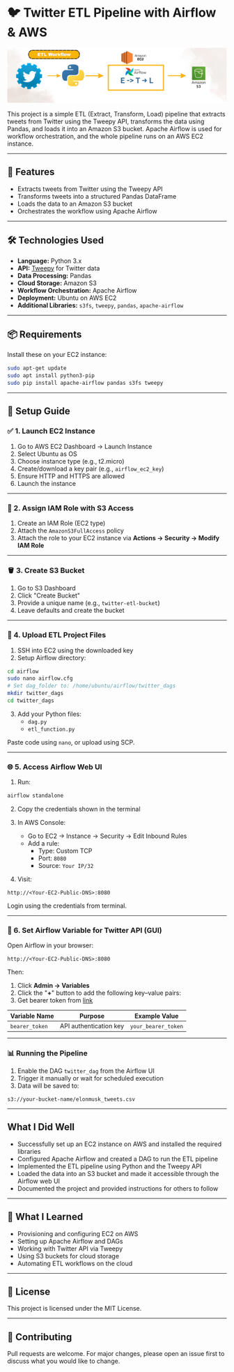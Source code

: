 
# 🐦 Twitter ETL Pipeline with Airflow & AWS
![screenshot](https://github.com/Bhargav-Barewar/TweetStream-ETL/blob/main/twitter_etl_workflow.png)

This project is a simple ETL (Extract, Transform, Load) pipeline that extracts tweets from Twitter using the Tweepy API, transforms the data using Pandas, and loads it into an Amazon S3 bucket. Apache Airflow is used for workflow orchestration, and the whole pipeline runs on an AWS EC2 instance.

---

## 🚀 Features

- Extracts tweets from Twitter using the Tweepy API
- Transforms tweets into a structured Pandas DataFrame
- Loads the data to an Amazon S3 bucket
- Orchestrates the workflow using Apache Airflow

---

## 🛠 Technologies Used

- **Language:** Python 3.x  
- **API:** [Tweepy](https://docs.tweepy.org/en/stable/) for Twitter data  
- **Data Processing:** Pandas
- **Cloud Storage:** Amazon S3  
- **Workflow Orchestration:** Apache Airflow  
- **Deployment:** Ubuntu on AWS EC2  
- **Additional Libraries:** `s3fs`, `tweepy`, `pandas`, `apache-airflow`

---

## 📦 Requirements

Install these on your EC2 instance:
```bash
sudo apt-get update
sudo apt install python3-pip
sudo pip install apache-airflow pandas s3fs tweepy
```

---

## 🧰 Setup Guide

### ✅ 1. Launch EC2 Instance

1. Go to AWS EC2 Dashboard → Launch Instance
2. Select Ubuntu as OS
3. Choose instance type (e.g., t2.micro)
4. Create/download a key pair (e.g., `airflow_ec2_key`)
5. Ensure HTTP and HTTPS are allowed
6. Launch the instance

---

### 🔑 2. Assign IAM Role with S3 Access

1. Create an IAM Role (EC2 type)
2. Attach the `AmazonS3FullAccess` policy
3. Attach the role to your EC2 instance via **Actions → Security → Modify IAM Role**

---

### 🪣 3. Create S3 Bucket

1. Go to S3 Dashboard
2. Click "Create Bucket"
3. Provide a unique name (e.g., `twitter-etl-bucket`)
4. Leave defaults and create the bucket

---

### 📁 4. Upload ETL Project Files

1. SSH into EC2 using the downloaded key
2. Setup Airflow directory:
```bash
cd airflow
sudo nano airflow.cfg
# Set dag_folder to: /home/ubuntu/airflow/twitter_dags
mkdir twitter_dags
cd twitter_dags
```

3. Add your Python files:
   - `dag.py`
   - `etl_function.py`

Paste code using `nano`, or upload using SCP.

---

### 🌐 5. Access Airflow Web UI

1. Run:
```bash
airflow standalone
```

2. Copy the credentials shown in the terminal

3. In AWS Console:
   - Go to EC2 → Instance → Security → Edit Inbound Rules
   - Add a rule:
     - Type: Custom TCP
     - Port: `8080`
     - Source: `Your IP/32`

4. Visit:
```text
http://<Your-EC2-Public-DNS>:8080
```
Login using the credentials from terminal.

---

### 🔐 6. Set Airflow Variable for Twitter API (GUI)

Open Airflow in your browser:
```text
http://<Your-EC2-Public-DNS>:8080
```
Then:

1. Click **Admin → Variables**
2. Click the "**+**" button to add the following key–value pairs:
3. Get bearer token from [link](https://developer.x.com/en/docs/x-api)

| Variable Name     | Purpose                          | Example Value               |
|------------------|----------------------------------|-----------------------------|
| `bearer_token`   | API authentication key           | `your_bearer_token`         |


---

### 📊 Running the Pipeline

1. Enable the DAG `twitter_dag` from the Airflow UI
2. Trigger it manually or wait for scheduled execution
3. Data will be saved to:
```text
s3://your-bucket-name/elonmusk_tweets.csv
```

---

## What I Did Well

- Successfully set up an EC2 instance on AWS and installed the required libraries
- Configured Apache Airflow and created a DAG to run the ETL pipeline
- Implemented the ETL pipeline using Python and the Tweepy API
- Loaded the data into an S3 bucket and made it accessible through the Airflow web UI
- Documented the project and provided instructions for others to follow

---

## 📘 What I Learned

- Provisioning and configuring EC2 on AWS
- Setting up Apache Airflow and DAGs
- Working with Twitter API via Tweepy
- Using S3 buckets for cloud storage
- Automating ETL workflows on the cloud

---

## 📜 License

This project is licensed under the MIT License.

---

## 🤝 Contributing

Pull requests are welcome. For major changes, please open an issue first to discuss what you would like to change.

